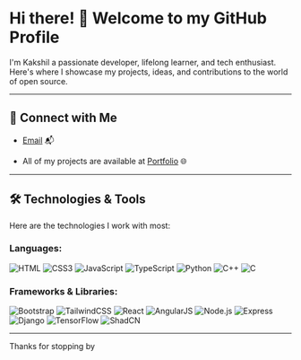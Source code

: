 # Hi there! 👋 Welcome to my GitHub Profile

I'm Kakshil a passionate developer, lifelong learner, and tech enthusiast. Here's where I showcase my projects, ideas, and contributions to the world of open source.

---
## 🤝 Connect with Me


- [Email](mailto:kakshilx12@gmail.com) 📬

- All of my projects are available at [Portfolio](https://kakshil.netlify.app) 🌐
---

## 🛠 Technologies & Tools

Here are the technologies I work with most:

### **Languages:**
![HTML](https://img.shields.io/badge/HTML-E34F26?style=flat&logo=html5&logoColor=white) 
![CSS3](https://img.shields.io/badge/CSS3-1572B6?style=flat&logo=css3&logoColor=white) 
![JavaScript](https://img.shields.io/badge/JavaScript-F7DF1E?style=flat&logo=javascript&logoColor=black) 
![TypeScript](https://img.shields.io/badge/TypeScript-007ACC?style=flat&logo=typescript&logoColor=white) 
![Python](https://img.shields.io/badge/Python-3776AB?style=flat&logo=python&logoColor=white) 
![C++](https://img.shields.io/badge/C++-00599C?style=flat&logo=cplusplus&logoColor=white) 
![C](https://img.shields.io/badge/C-A8B9CC?style=flat&logo=c&logoColor=white)

### **Frameworks & Libraries:**
![Bootstrap](https://img.shields.io/badge/Bootstrap-7952B3?style=flat&logo=bootstrap&logoColor=white) 
![TailwindCSS](https://img.shields.io/badge/TailwindCSS-06B6D4?style=flat&logo=tailwindcss&logoColor=white) 
![React](https://img.shields.io/badge/React-61DAFB?style=flat&logo=react&logoColor=black) 
![AngularJS](https://img.shields.io/badge/AngularJS-E23237?style=flat&logo=angularjs&logoColor=white) 
![Node.js](https://img.shields.io/badge/Node.js-339933?style=flat&logo=node.js&logoColor=white) 
![Express](https://img.shields.io/badge/Express-000000?style=flat&logo=express&logoColor=white) 
![Django](https://img.shields.io/badge/Django-092E20?style=flat&logo=django&logoColor=white) 
![TensorFlow](https://img.shields.io/badge/TensorFlow-FF6F00?style=flat&logo=tensorflow&logoColor=white) 
![ShadCN](https://img.shields.io/badge/ShadCN-000000?style=flat&logo=shadcn&logoColor=white)

---


Thanks for stopping by

